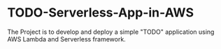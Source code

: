 # TODO-Serverless-App-in-AWS
The Project is to develop and deploy a simple "TODO" application using AWS Lambda and Serverless framework.
